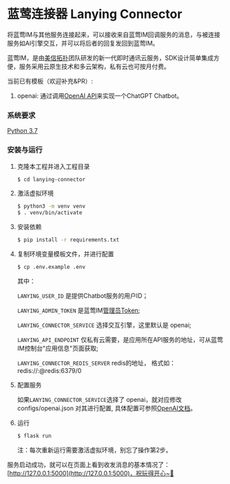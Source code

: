 # 蓝莺连接器 Lanying Connector

将蓝莺IM与其他服务连接起来，可以接收来自蓝莺IM回调服务的消息，与被连接服务如AI引擎交互，并可以将后者的回复发回到蓝莺IM。

蓝莺IM，是由[美信拓扑](https://www.lanyingim.com/)团队研发的新一代即时通讯云服务，SDK设计简单集成方便，服务采用云原生技术和多云架构，私有云也可按月付费。

当前已有模板（欢迎补充&PR）:

1. openai: 通过调用[OpenAI API](https://beta.openai.com)来实现一个ChatGPT Chatbot。

### 系统要求

[Python 3.7](https://www.python.org/downloads/)

### 安装与运行

1. 克隆本工程并进入工程目录
   ```bash
   $ cd lanying-connector
   ```

2. 激活虚拟环境

   ```bash
   $ python3 -m venv venv
   $ . venv/bin/activate
   ```

3. 安装依赖

   ```bash
   $ pip install -r requirements.txt
   ```

4. 复制环境变量模板文件，并进行配置

   ```bash
   $ cp .env.example .env
   ```
   其中：
   
   ```LANYING_USER_ID``` 是提供Chatbot服务的用户ID；
   
   ```LANYING_ADMIN_TOKEN``` 是蓝莺IM[管理员Token](https://console.lanyingim.com/#/home/token);
   
   ```LANYING_CONNECTOR_SERVICE``` 选择交互引擎，这里默认是 openai;
   
   ```LANYING_API_ENDPOINT``` 仅私有云需要，是应用所在API服务的地址，可从蓝莺IM控制台"应用信息"页面获取;

   ```LANYING_CONNECTOR_REDIS_SERVER``` redis的地址， 格式如：redis://:@redis:6379/0

5. 配置服务
   
   如果```LANYING_CONNECTOR_SERVICE```选择了 openai，就对应修改 configs/openai.json 对其进行配置,
   具体配置可参照[OpenAI文档](https://beta.openai.com/docs/api-reference/authentication)。

6. 运行

   ```bash
   $ flask run
   ```
   注：每次重新运行需要激活虚拟环境，别忘了操作第2步。

服务启动成功，就可以在页面上看到收发消息的基本情况了：[http://127.0.0.1:5000](http://127.0.0.1:5000)，祝玩得开心~🚀

